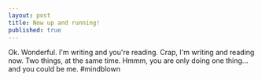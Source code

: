 ```yaml
---
layout: post
title: Now up and running!
published: true
---
```


Ok. Wonderful.  I'm writing and you're reading.  Crap, I'm writing and reading now.  Two things, at the same time.  Hmmm, you are only doing one thing... and you could be me.  #mindblown
